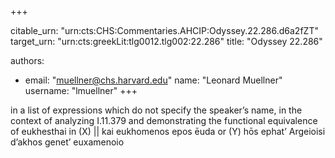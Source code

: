 +++


citable_urn: "urn:cts:CHS:Commentaries.AHCIP:Odyssey.22.286.d6a2fZT"
target_urn: "urn:cts:greekLit:tlg0012.tlg002:22.286"
title: "Odyssey 22.286"

authors:
- email: "muellner@chs.harvard.edu"
  name: "Leonard Muellner"
  username: "lmuellner"
+++

<p>in a list of expressions which do not specify the speaker’s name, in the context of analyzing I.11.379 and demonstrating the functional equivalence of eukhesthai in (X) || kai eukhomenos epos ēuda or (Y) hōs ephat’ Argeioisi d’akhos genet’ euxamenoio</p>